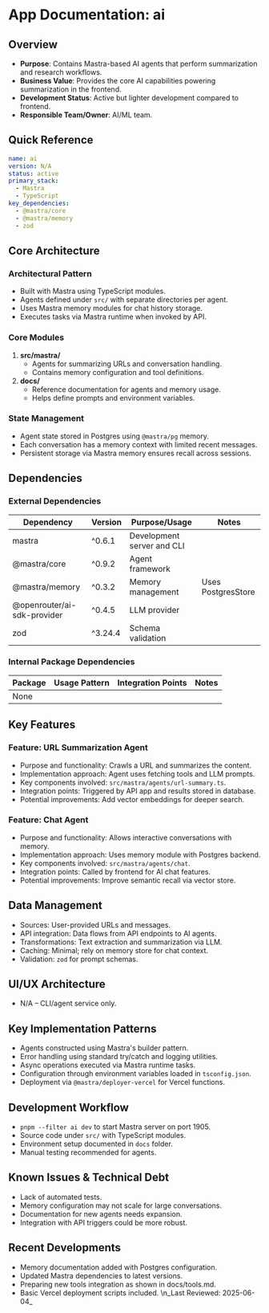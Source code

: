 # App Documentation: ai

## Overview
- **Purpose**: Contains Mastra-based AI agents that perform summarization and research workflows.
- **Business Value**: Provides the core AI capabilities powering summarization in the frontend.
- **Development Status**: Active but lighter development compared to frontend.
- **Responsible Team/Owner**: AI/ML team.

## Quick Reference
```yaml
name: ai
version: N/A
status: active
primary_stack:
  - Mastra
  - TypeScript
key_dependencies:
  - @mastra/core
  - @mastra/memory
  - zod
```

## Core Architecture

### Architectural Pattern
- Built with Mastra using TypeScript modules.
- Agents defined under `src/` with separate directories per agent.
- Uses Mastra memory modules for chat history storage.
- Executes tasks via Mastra runtime when invoked by API.

### Core Modules
1. **src/mastra/**
   - Agents for summarizing URLs and conversation handling.
   - Contains memory configuration and tool definitions.
2. **docs/**
   - Reference documentation for agents and memory usage.
   - Helps define prompts and environment variables.

### State Management
- Agent state stored in Postgres using `@mastra/pg` memory.
- Each conversation has a memory context with limited recent messages.
- Persistent storage via Mastra memory ensures recall across sessions.

## Dependencies

### External Dependencies
| Dependency | Version | Purpose/Usage | Notes |
|------------|---------|--------------|-------|
| mastra | ^0.6.1 | Development server and CLI | |
| @mastra/core | ^0.9.2 | Agent framework | |
| @mastra/memory | ^0.3.2 | Memory management | Uses PostgresStore |
| @openrouter/ai-sdk-provider | ^0.4.5 | LLM provider | |
| zod | ^3.24.4 | Schema validation | |

### Internal Package Dependencies
| Package | Usage Pattern | Integration Points | Notes |
|-----------|---------------|-------------------|-------|
| None | | | |

## Key Features

### Feature: URL Summarization Agent
- Purpose and functionality: Crawls a URL and summarizes the content.
- Implementation approach: Agent uses fetching tools and LLM prompts.
- Key components involved: `src/mastra/agents/url-summary.ts`.
- Integration points: Triggered by API app and results stored in database.
- Potential improvements: Add vector embeddings for deeper search.

### Feature: Chat Agent
- Purpose and functionality: Allows interactive conversations with memory.
- Implementation approach: Uses memory module with Postgres backend.
- Key components involved: `src/mastra/agents/chat`.
- Integration points: Called by frontend for AI chat features.
- Potential improvements: Improve semantic recall via vector store.

## Data Management
- Sources: User-provided URLs and messages.
- API integration: Data flows from API endpoints to AI agents.
- Transformations: Text extraction and summarization via LLM.
- Caching: Minimal; rely on memory store for chat context.
- Validation: `zod` for prompt schemas.

## UI/UX Architecture
- N/A – CLI/agent service only.

## Key Implementation Patterns
- Agents constructed using Mastra's builder pattern.
- Error handling using standard try/catch and logging utilities.
- Async operations executed via Mastra runtime tasks.
- Configuration through environment variables loaded in `tsconfig.json`.
- Deployment via `@mastra/deployer-vercel` for Vercel functions.

## Development Workflow
- `pnpm --filter ai dev` to start Mastra server on port 1905.
- Source code under `src/` with TypeScript modules.
- Environment setup documented in `docs` folder.
- Manual testing recommended for agents.

## Known Issues & Technical Debt
- Lack of automated tests.
- Memory configuration may not scale for large conversations.
- Documentation for new agents needs expansion.
- Integration with API triggers could be more robust.

## Recent Developments
- Memory documentation added with Postgres configuration.
- Updated Mastra dependencies to latest versions.
- Preparing new tools integration as shown in docs/tools.md.
- Basic Vercel deployment scripts included.
\n_Last Reviewed: 2025-06-04_
